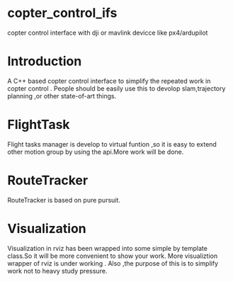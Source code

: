 # copter_control_ifs
copter control interface with dji or mavlink devicce like px4/ardupilot

# Introduction
A C++ based copter control interface to simplify the repeated work in copter control . People should be easily use this to devolop slam,trajectory planning ,or other state-of-art things.


# FlightTask

Flight tasks manager is develop to virtual funtion ,so it is easy to extend other motion group by using the api.More work will be done.

# RouteTracker

RouteTracker is based on pure pursuit.

# Visualization
Visualization in rviz has been wrapped into some simple by template class.So it will be more convenient to show your work.
More visualiztion wrapper of rviz  is under working . Also ,the purpose of this is to simplify work not to heavy study pressure.


